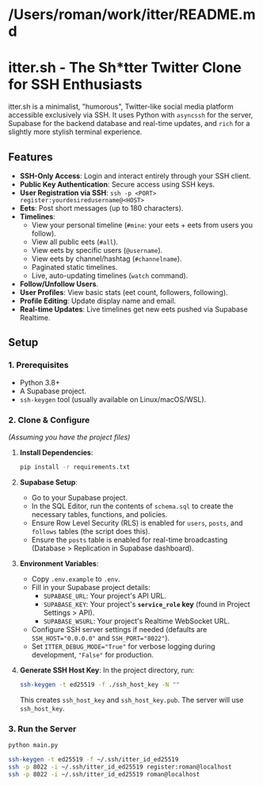 # /Users/roman/work/itter/README.md

# itter.sh - The Sh*tter Twitter Clone for SSH Enthusiasts

itter.sh is a minimalist, "humorous", Twitter-like social media platform accessible exclusively via SSH.
It uses Python with `asyncssh` for the server, Supabase for the backend database and real-time updates, and `rich` for a slightly more stylish terminal experience.

## Features

*   **SSH-Only Access**: Login and interact entirely through your SSH client.
*   **Public Key Authentication**: Secure access using SSH keys.
*   **User Registration via SSH**: `ssh -p <PORT> register:yourdesiredusername@<HOST>`
*   **Eets**: Post short messages (up to 180 characters).
*   **Timelines**:
    *   View your personal timeline (`#mine`: your eets + eets from users you follow).
    *   View all public eets (`#all`).
    *   View eets by specific users (`@username`).
    *   View eets by channel/hashtag (`#channelname`).
    *   Paginated static timelines.
    *   Live, auto-updating timelines (`watch` command).
*   **Follow/Unfollow Users**.
*   **User Profiles**: View basic stats (eet count, followers, following).
*   **Profile Editing**: Update display name and email.
*   **Real-time Updates**: Live timelines get new eets pushed via Supabase Realtime.

## Setup

### 1. Prerequisites

*   Python 3.8+
*   A Supabase project.
*   `ssh-keygen` tool (usually available on Linux/macOS/WSL).

### 2. Clone & Configure

*(Assuming you have the project files)*

1.  **Install Dependencies**:
    ```bash
    pip install -r requirements.txt
    ```

2.  **Supabase Setup**:
    *   Go to your Supabase project.
    *   In the SQL Editor, run the contents of `schema.sql` to create the necessary tables, functions, and policies.
    *   Ensure Row Level Security (RLS) is enabled for `users`, `posts`, and `follows` tables (the script does this).
    *   Ensure the `posts` table is enabled for real-time broadcasting (Database > Replication in Supabase dashboard).

3.  **Environment Variables**:
    *   Copy `.env.example` to `.env`.
    *   Fill in your Supabase project details:
        *   `SUPABASE_URL`: Your project's API URL.
        *   `SUPABASE_KEY`: Your project's **`service_role` key** (found in Project Settings > API).
        *   `SUPABASE_WSURL`: Your project's Realtime WebSocket URL.
    *   Configure SSH server settings if needed (defaults are `SSH_HOST="0.0.0.0"` and `SSH_PORT="8022"`).
    *   Set `ITTER_DEBUG_MODE="True"` for verbose logging during development, `"False"` for production.

4.  **Generate SSH Host Key**:
    In the project directory, run:
    ```bash
    ssh-keygen -t ed25519 -f ./ssh_host_key -N ""
    ```
    This creates `ssh_host_key` and `ssh_host_key.pub`. The server will use `ssh_host_key`.

### 3. Run the Server

```bash
python main.py
```


```bash
ssh-keygen -t ed25519 -f ~/.ssh/itter_id_ed25519
ssh -p 8022 -i ~/.ssh/itter_id_ed25519 register:roman@localhost
ssh -p 8022 -i ~/.ssh/itter_id_ed25519 roman@localhost
```